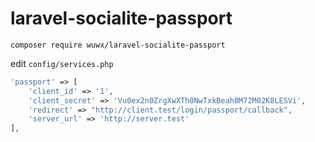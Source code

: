 # laravel-socialite-passport

```composer require wuwx/laravel-socialite-passport```

edit ```config/services.php```

```php
'passport' => [
    'client_id' => '1',
    'client_secret' => 'Vu0ex2n0ZrgXwXTh0NwTxkBeah0M72M02K8LESVi',
    'redirect' => "http://client.test/login/passport/callback",
    'server_url' => 'http://server.test'
],
```
